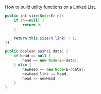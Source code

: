 
How to build utility functions on a Linked List.

```java
public int size(Node<E> n){
	if (n==null) {
		return 0;
	}

	return this.size(n.link) + 1;
})
```


```java
public boolean push(E data) {
	if head == null {
		head == new Node<E>(data);
	} else {
		newHead == new Node<E>(data);
		newHead.link == head;
		head == newHead
	}
}
```
